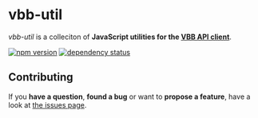 # vbb-util

*vbb-util* is a colleciton of **JavaScript utilities for the [VBB API client](https://github.com/derhuerst/vbb)**.

[![npm version](https://img.shields.io/npm/v/vbb-util.svg)](https://www.npmjs.com/package/vbb-util)
[![dependency status](https://img.shields.io/david/derhuerst/vbb-util.svg)](https://david-dm.org/derhuerst/vbb-util)



## Contributing

If you **have a question**, **found a bug** or want to **propose a feature**, have a look at [the issues page](https://github.com/derhuerst/vbb-util/issues).
